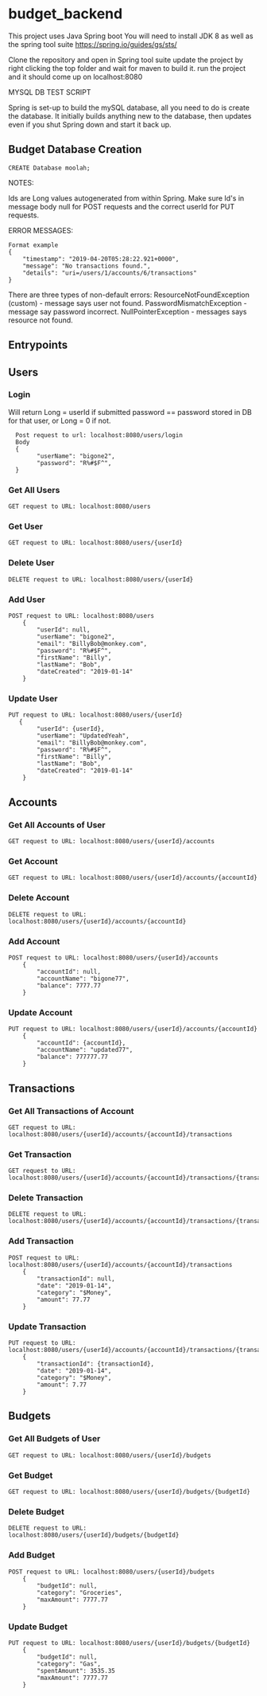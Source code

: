 # budget_backend

This project uses Java Spring boot
You will need to install JDK 8 as well as the spring tool suite
https://spring.io/guides/gs/sts/

Clone the repository and open in Spring tool suite update the project by right clicking the top folder and wait for maven to build it.
run the project and it should come up on localhost:8080

MYSQL DB TEST SCRIPT

Spring is set-up to build the mySQL database, all you need to do is create the database. It initially builds anything new to the database, then updates even if you shut Spring down and start it back up.
## Budget Database Creation

```
CREATE Database moolah;
```

NOTES:

Ids are Long values autogenerated from within Spring.
Make sure Id's in message body null for POST requests and the correct userId for PUT requests.

ERROR MESSAGES:
```
Format example
{
    "timestamp": "2019-04-20T05:28:22.921+0000",
    "message": "No transactions found.",
    "details": "uri=/users/1/accounts/6/transactions"
}
```
  There are three types of non-default errors:
    ResourceNotFoundException (custom) - message says user not found. 
    PasswordMismatchException - message say password incorrect.
    NullPointerException - messages says resource not found.
    
## Entrypoints

## Users
### Login
Will return Long = userId if submitted password == password stored in DB for that user, or Long = 0 if not. 

```
  Post request to url: localhost:8080/users/login
  Body
  {
    	"userName": "bigone2",
    	"password": "R%#$F^",
  } 
```

### Get All Users
```
GET request to URL: localhost:8080/users
```

### Get User
```
GET request to URL: localhost:8080/users/{userId}
```

### Delete User
```
DELETE request to URL: localhost:8080/users/{userId}
```

### Add User
```
POST request to URL: localhost:8080/users
    {
        "userId": null,
    	"userName": "bigone2",
    	"email": "BillyBob@monkey.com",
    	"password": "R%#$F^",
        "firstName": "Billy",
        "lastName": "Bob",
        "dateCreated": "2019-01-14"
    }    
```

### Update User 
```
PUT request to URL: localhost:8080/users/{userId}
   {
    	"userId": {userId},
    	"userName": "UpdatedYeah",
    	"email": "BillyBob@monkey.com",
    	"password": "R%#$F^",
        "firstName": "Billy",
        "lastName": "Bob",
        "dateCreated": "2019-01-14"
    }
```

## Accounts
### Get All Accounts of User
```
GET request to URL: localhost:8080/users/{userId}/accounts
```

### Get Account
```
GET request to URL: localhost:8080/users/{userId}/accounts/{accountId}
```

### Delete Account
```
DELETE request to URL: localhost:8080/users/{userId}/accounts/{accountId}
```

### Add Account 
```
POST request to URL: localhost:8080/users/{userId}/accounts
    {
        "accountId": null,
        "accountName": "bigone77",
        "balance": 7777.77
    }  
```

### Update Account
```
PUT request to URL: localhost:8080/users/{userId}/accounts/{accountId}
    {
    	"accountId": {accountId},
    	"accountName": "updated77",
    	"balance": 777777.77
    }
```

## Transactions
### Get All Transactions of Account
```
GET request to URL: localhost:8080/users/{userId}/accounts/{accountId}/transactions
```

### Get Transaction
```
GET request to URL: localhost:8080/users/{userId}/accounts/{accountId}/transactions/{transactionId}
```

### Delete Transaction
```
DELETE request to URL: localhost:8080/users/{userId}/accounts/{accountId}/transactions/{transactionId}
```

### Add Transaction 
```
POST request to URL: localhost:8080/users/{userId}/accounts/{accountId}/transactions
    {
        "transactionId": null,
        "date": "2019-01-14",
        "category": "$Money",
        "amount": 77.77
    }   
```

### Update Transaction 
```
PUT request to URL: localhost:8080/users/{userId}/accounts/{accountId}/transactions/{transactionId}
    {
    	"transactionId": {transactionId},
        "date": "2019-01-14",
    	"category": "$Money",
    	"amount": 7.77
    }
```

## Budgets
### Get All Budgets of User
```
GET request to URL: localhost:8080/users/{userId}/budgets
```

### Get Budget
```
GET request to URL: localhost:8080/users/{userId}/budgets/{budgetId}
```

### Delete Budget
```
DELETE request to URL: localhost:8080/users/{userId}/budgets/{budgetId}
```

### Add Budget 
```
POST request to URL: localhost:8080/users/{userId}/budgets
    {
    	"budgetId": null,
    	"category": "Groceries",
    	"maxAmount": 7777.77
    }
```

### Update Budget 
```
PUT request to URL: localhost:8080/users/{userId}/budgets/{budgetId}
    {
    	"budgetId": null,
    	"category": "Gas",
        "spentAmount": 3535.35
    	"maxAmount": 7777.77
    }
```
